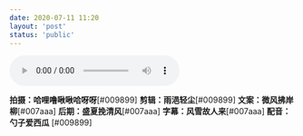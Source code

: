 ```yaml
---
date: 2020-07-11 11:20
layout: 'post'
status: 'public'
---
```

<audio src="https://onedrive.gimhoy.com/sharepoint/aHR0cHM6Ly92ZXJuYWxsb3ZlLW15LnNoYXJlcG9pbnQuY29tLzp1Oi9nL3BlcnNvbmFsL3ZlcmFub19iZXN1bm55X3RvcC9FUm1vbjVRc29seEN0X1JfT2JqdEZIY0J2QUdfekV4UjBMQkJiQTZVcHk5QzNnP2U9SmJlM2RN.mp3" autoplay loop controls></audio>

**拍摄：哈哩噜啾啾哈呀呀**[#009899]
**剪辑：雨浥轻尘**[#009899]
**文案：微风拂岸柳**[#007aaa]
**后期：盛夏挽清风**[#007aaa]
**字幕：风雪故人来**[#007aaa]
**配音：勺子爱西瓜** [#009899]